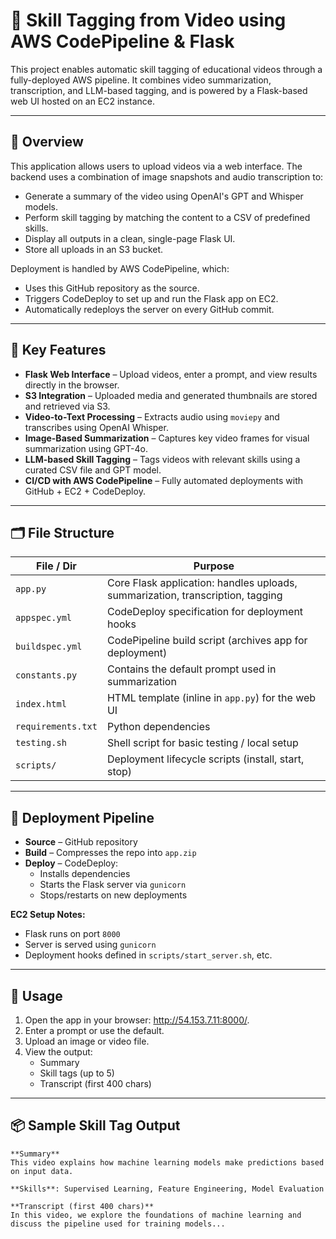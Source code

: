# 🎥 Skill Tagging from Video using AWS CodePipeline & Flask

This project enables automatic skill tagging of educational videos through a fully-deployed AWS pipeline. It combines video summarization, transcription, and LLM-based tagging, and is powered by a Flask-based web UI hosted on an EC2 instance.

---

## 🚀 Overview

This application allows users to upload videos via a web interface. The backend uses a combination of image snapshots and audio transcription to:

- Generate a summary of the video using OpenAI's GPT and Whisper models.
- Perform skill tagging by matching the content to a CSV of predefined skills.
- Display all outputs in a clean, single-page Flask UI.
- Store all uploads in an S3 bucket.

Deployment is handled by AWS CodePipeline, which:

- Uses this GitHub repository as the source.
- Triggers CodeDeploy to set up and run the Flask app on EC2.
- Automatically redeploys the server on every GitHub commit.

---

## 🧠 Key Features

- **Flask Web Interface** – Upload videos, enter a prompt, and view results directly in the browser.
- **S3 Integration** – Uploaded media and generated thumbnails are stored and retrieved via S3.
- **Video-to-Text Processing** – Extracts audio using `moviepy` and transcribes using OpenAI Whisper.
- **Image-Based Summarization** – Captures key video frames for visual summarization using GPT-4o.
- **LLM-based Skill Tagging** – Tags videos with relevant skills using a curated CSV file and GPT model.
- **CI/CD with AWS CodePipeline** – Fully automated deployments with GitHub + EC2 + CodeDeploy.

---

## 🗂️ File Structure

| File / Dir         | Purpose                                                         |
|--------------------|-----------------------------------------------------------------|
| `app.py`           | Core Flask application: handles uploads, summarization, transcription, tagging |
| `appspec.yml`      | CodeDeploy specification for deployment hooks                  |
| `buildspec.yml`    | CodePipeline build script (archives app for deployment)        |
| `constants.py`     | Contains the default prompt used in summarization              |
| `index.html`       | HTML template (inline in `app.py`) for the web UI              |
| `requirements.txt` | Python dependencies                                             |
| `testing.sh`       | Shell script for basic testing / local setup                   |
| `scripts/`         | Deployment lifecycle scripts (install, start, stop)            |

---

## 🔧 Deployment Pipeline

- **Source** – GitHub repository  
- **Build** – Compresses the repo into `app.zip`  
- **Deploy** – CodeDeploy:
  - Installs dependencies  
  - Starts the Flask server via `gunicorn`  
  - Stops/restarts on new deployments  

**EC2 Setup Notes:**

- Flask runs on port `8000`  
- Server is served using `gunicorn`  
- Deployment hooks defined in `scripts/start_server.sh`, etc.

---

## 🧪 Usage

1. Open the app in your browser: http://54.153.7.11:8000/.
2. Enter a prompt or use the default.
3. Upload an image or video file.
4. View the output:
   - Summary  
   - Skill tags (up to 5)  
   - Transcript (first 400 chars)  

---

## 📦 Sample Skill Tag Output

```text
**Summary**
This video explains how machine learning models make predictions based on input data.

**Skills**: Supervised Learning, Feature Engineering, Model Evaluation

**Transcript (first 400 chars)**
In this video, we explore the foundations of machine learning and discuss the pipeline used for training models...
